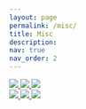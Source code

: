 ```yaml
---
layout: page
permalink: /misc/
title: Misc
description: 
nav: true
nav_order: 2
---
```



<div class="spotlight-group">
    <a class="spotlight" href="https://cdn.photoswipe.com/photoswipe-demo-images/photos/1/img-2500.jpg">
        <img src="https://cdn.photoswipe.com/photoswipe-demo-images/photos/1/img-200.jpg" />
    </a>
    <a class="spotlight" href="https://cdn.photoswipe.com/photoswipe-demo-images/photos/2/img-2500.jpg">
        <img src="https://cdn.photoswipe.com/photoswipe-demo-images/photos/2/img-200.jpg" />
    </a>
    <a class="spotlight" href="https://cdn.photoswipe.com/photoswipe-demo-images/photos/3/img-2500.jpg">
        <img src="https://cdn.photoswipe.com/photoswipe-demo-images/photos/3/img-200.jpg" />
    </a>
</div>
<!-- Group 2 -->
<div class="spotlight-group">
    <a class="spotlight" href="https://cdn.photoswipe.com/photoswipe-demo-images/photos/4/img-2500.jpg">
        <img src="https://cdn.photoswipe.com/photoswipe-demo-images/photos/4/img-200.jpg" />
    </a>
    <a class="spotlight" href="https://cdn.photoswipe.com/photoswipe-demo-images/photos/5/img-2500.jpg">
        <img src="https://cdn.photoswipe.com/photoswipe-demo-images/photos/5/img-200.jpg" />
    </a>
    <a class="spotlight" href="https://cdn.photoswipe.com/photoswipe-demo-images/photos/6/img-2500.jpg">
        <img src="https://cdn.photoswipe.com/photoswipe-demo-images/photos/6/img-200.jpg" />
    </a>
</div>
